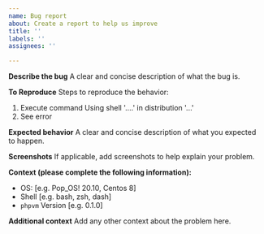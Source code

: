 ```yaml
---
name: Bug report
about: Create a report to help us improve
title: ''
labels: ''
assignees: ''

---
```


**Describe the bug**
A clear and concise description of what the bug is.

**To Reproduce**
Steps to reproduce the behavior:
1. Execute command Using shell  '....' in distribution '...'
2. See error

**Expected behavior**
A clear and concise description of what you expected to happen.

**Screenshots**
If applicable, add screenshots to help explain your problem.

**Context (please complete the following information):**
 - OS: [e.g. Pop_OS! 20.10, Centos 8]
 - Shell [e.g. bash, zsh, dash]
 - `phpvm` Version [e.g. 0.1.0]

**Additional context**
Add any other context about the problem here.
